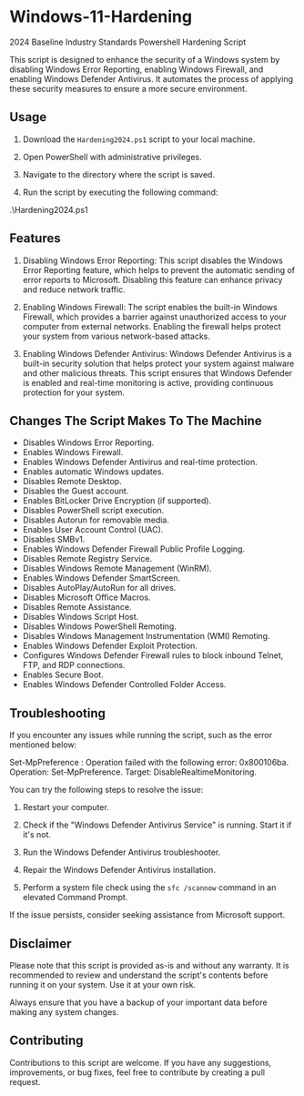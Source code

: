 # Windows-11-Hardening
2024 Baseline Industry Standards Powershell Hardening Script

This script is designed to enhance the security of a Windows system by disabling Windows Error Reporting, enabling Windows Firewall, and enabling Windows Defender Antivirus. It automates the process of applying these security measures to ensure a more secure environment.

## Usage

1. Download the `Hardening2024.ps1` script to your local machine.

2. Open PowerShell with administrative privileges.

3. Navigate to the directory where the script is saved.

4. Run the script by executing the following command:

.\Hardening2024.ps1


## Features

1. Disabling Windows Error Reporting: This script disables the Windows Error Reporting feature, which helps to prevent the automatic sending of error reports to Microsoft. Disabling this feature can enhance privacy and reduce network traffic.

2. Enabling Windows Firewall: The script enables the built-in Windows Firewall, which provides a barrier against unauthorized access to your computer from external networks. Enabling the firewall helps protect your system from various network-based attacks.

3. Enabling Windows Defender Antivirus: Windows Defender Antivirus is a built-in security solution that helps protect your system against malware and other malicious threats. This script ensures that Windows Defender is enabled and real-time monitoring is active, providing continuous protection for your system.

## Changes The Script Makes To The Machine

- Disables Windows Error Reporting.
- Enables Windows Firewall.
- Enables Windows Defender Antivirus and real-time protection.
- Enables automatic Windows updates.
- Disables Remote Desktop.
- Disables the Guest account.
- Enables BitLocker Drive Encryption (if supported).
- Disables PowerShell script execution.
- Disables Autorun for removable media.
- Enables User Account Control (UAC).
- Disables SMBv1.
- Enables Windows Defender Firewall Public Profile Logging.
- Disables Remote Registry Service.
- Disables Windows Remote Management (WinRM).
- Enables Windows Defender SmartScreen.
- Disables AutoPlay/AutoRun for all drives.
- Disables Microsoft Office Macros.
- Disables Remote Assistance.
- Disables Windows Script Host.
- Disables Windows PowerShell Remoting.
- Disables Windows Management Instrumentation (WMI) Remoting.
- Enables Windows Defender Exploit Protection.
- Configures Windows Defender Firewall rules to block inbound Telnet, FTP, and RDP connections.
- Enables Secure Boot.
- Enables Windows Defender Controlled Folder Access.

## Troubleshooting

If you encounter any issues while running the script, such as the error mentioned below:

Set-MpPreference : Operation failed with the following error: 0x800106ba. Operation: Set-MpPreference. Target: DisableRealtimeMonitoring.


You can try the following steps to resolve the issue:

1. Restart your computer.

2. Check if the "Windows Defender Antivirus Service" is running. Start it if it's not.

3. Run the Windows Defender Antivirus troubleshooter.

4. Repair the Windows Defender Antivirus installation.

5. Perform a system file check using the `sfc /scannow` command in an elevated Command Prompt.

If the issue persists, consider seeking assistance from Microsoft support.

## Disclaimer

Please note that this script is provided as-is and without any warranty. It is recommended to review and understand the script's contents before running it on your system. Use it at your own risk.

Always ensure that you have a backup of your important data before making any system changes.

## Contributing

Contributions to this script are welcome. If you have any suggestions, improvements, or bug fixes, feel free to contribute by creating a pull request.
